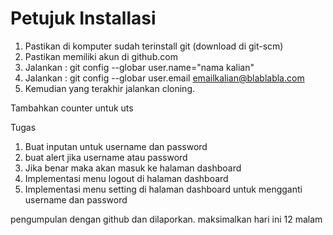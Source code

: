 # Petujuk Installasi

1.  Pastikan di komputer sudah terinstall git (download di git-scm)
2.  Pastikan memiliki akun di github.com
3.  Jalankan : git config --globar user.name="nama kalian"
4.  Jalankan : git config --globar user.email emailkalian@blablabla.com
5.  Kemudian yang terakhir jalankan cloning.

Tambahkan counter untuk uts

Tugas

1. Buat inputan untuk username dan password
2. buat alert jika username atau password
3. Jika benar maka akan masuk ke halaman dashboard
4. Implementasi menu logout di halaman dashboard
5. Implementasi menu setting di halaman dashboard untuk mengganti username dan password

pengumpulan dengan github dan dilaporkan. maksimalkan hari ini 12 malam
